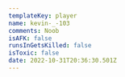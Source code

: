 ```yaml
---
templateKey: player
name: kevin-_-103
comments: Noob
isAFK: false
runsInGetsKilled: false
isToxic: false
date: 2022-10-31T20:36:30.501Z
---
```

